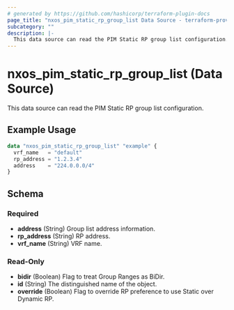 ```yaml
---
# generated by https://github.com/hashicorp/terraform-plugin-docs
page_title: "nxos_pim_static_rp_group_list Data Source - terraform-provider-nxos"
subcategory: ""
description: |-
  This data source can read the PIM Static RP group list configuration.
---
```


# nxos_pim_static_rp_group_list (Data Source)

This data source can read the PIM Static RP group list configuration.

## Example Usage

```terraform
data "nxos_pim_static_rp_group_list" "example" {
  vrf_name   = "default"
  rp_address = "1.2.3.4"
  address    = "224.0.0.0/4"
}
```

<!-- schema generated by tfplugindocs -->
## Schema

### Required

- **address** (String) Group list address information.
- **rp_address** (String) RP address.
- **vrf_name** (String) VRF name.

### Read-Only

- **bidir** (Boolean) Flag to treat Group Ranges as BiDir.
- **id** (String) The distinguished name of the object.
- **override** (Boolean) Flag to override RP preference to use Static over Dynamic RP.


